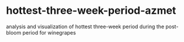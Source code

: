 # hottest-three-week-period-azmet
analysis and visualization of hottest three-week period during the post-bloom period for winegrapes
